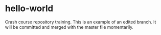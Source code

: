 # hello-world
Crash course repository training.
This is an example of an edited branch. It will be committed and merged with the master file momentarily.
